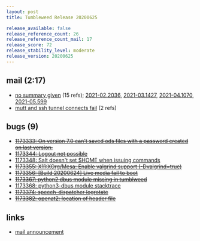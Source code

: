 ```yaml
---
layout: post
title: Tumbleweed Release 20200625

release_available: false
release_reference_count: 26
release_reference_count_mail: 17
release_score: 72
release_stability_level: moderate
release_version: 20200625
---
```


## mail (2:17)

- [no summary given](https://github.com/boombatower/tumbleweed-review/issues/10) (15 refs); [2021-02.2036](https://github.com/boombatower/tumbleweed-review/issues/10), [2021-03.1427](https://github.com/boombatower/tumbleweed-review/issues/10), [2021-04.1070](https://github.com/boombatower/tumbleweed-review/issues/10), [2021-05.599](https://github.com/boombatower/tumbleweed-review/issues/10)
- [mutt and ssh tunnel connects fail](https://lists.opensuse.org/opensuse-factory/2020-07/msg00026.html) (2 refs)

## bugs (9)

<!--more-->

- ~~[1173333: On version 7.0 can't saved ods files with a password created on last version.](https://bugzilla.opensuse.org/show_bug.cgi?id=1173333)~~
- ~~[1173344: Logout not possible](https://bugzilla.opensuse.org/show_bug.cgi?id=1173344)~~
- [1173348: Salt doesn't set $HOME when issuing commands](https://bugzilla.opensuse.org/show_bug.cgi?id=1173348)
- ~~[1173355: X11:XOrg/Mesa: Enable valgrind support (-Dvalgrind=true)](https://bugzilla.opensuse.org/show_bug.cgi?id=1173355)~~
- ~~[1173356: \[Build 20200624\] Live media fail to boot](https://bugzilla.opensuse.org/show_bug.cgi?id=1173356)~~
- ~~[1173367: python2 dbus module missing in tumblweed](https://bugzilla.opensuse.org/show_bug.cgi?id=1173367)~~
- [1173368: python3-dbus module stacktrace](https://bugzilla.opensuse.org/show_bug.cgi?id=1173368)
- ~~[1173374: speech-dispatcher logrotate](https://bugzilla.opensuse.org/show_bug.cgi?id=1173374)~~
- ~~[1173382: openat2: location of header file](https://bugzilla.opensuse.org/show_bug.cgi?id=1173382)~~



## links

- [mail announcement](https://github.com/boombatower/tumbleweed-review/issues/10)
